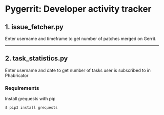 # Pygerrit: Developer activity tracker 

## 1. issue_fetcher.py
  Enter username and timeframe to get number of patches merged on Gerrit.

___ 

## 2. task_statistics.py
  Enter username and date to get number of tasks user is subscribed to in Phabricator 
  
  ### Requirements
  Install grequests with pip  
  ```
  $ pip3 install grequests
  ```